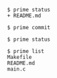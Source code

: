 [from]: (changes/add-first)
[add]: (README.md)

	$ prime status
	+ README.md

	$ prime commit
	
	$ prime status
	
	$ prime list
	Makefile
	README.md
	main.c
